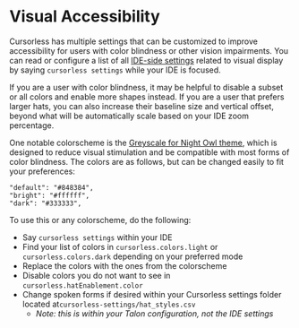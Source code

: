 # Visual Accessibility

Cursorless has multiple settings that can be customized to improve accessibility for users with color blindness or other vision impairments. You can read or configure a list of all [IDE-side settings](./customization.md/#ide-side-settings) related to visual display by saying `cursorless settings` while your IDE is focused.

If you are a user with color blindness, it may be helpful to disable a subset or all colors and enable more shapes instead. If you are a user that prefers larger hats, you can also increase their baseline size and vertical offset, beyond what will be automatically scale based on your IDE zoom percentage.

One notable colorscheme is the [Greyscale for Night Owl theme](https://github.com/cursorless-dev/cursorless/wiki/Color-schemes#greyscale-for-night-owl-theme), which is designed to reduce visual stimulation and be compatible with most forms of color blindness. The colors are as follows, but can be changed easily to fit your preferences:

```
"default": "#848384",
"bright": "#ffffff",
"dark": "#333333",
```

To use this or any colorscheme, do the following:

- Say `cursorless settings` within your IDE
- Find your list of colors in `cursorless.colors.light` or `cursorless.colors.dark` depending on your preferred mode
- Replace the colors with the ones from the colorscheme
- Disable colors you do not want to see in `cursorless.hatEnablement.color`
- Change spoken forms if desired within your Cursorless settings folder located at`cursorless-settings/hat_styles.csv`
  - _Note: this is within your Talon configuration, not the IDE settings_
